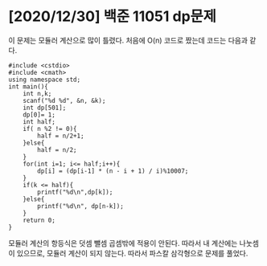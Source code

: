 # [2020/12/30] 백준 11051 dp문제

이 문제는 모듈러 계산으로 많이 틀렸다. 처음에 O(n) 코드로 짰는데 코드는 다음과 같다.
```
#include <cstdio>
#include <cmath>
using namespace std;
int main(){
    int n,k;
    scanf("%d %d", &n, &k);
    int dp[501];
    dp[0]= 1;
    int half;
    if( n %2 != 0){
        half = n/2+1;
    }else{
        half = n/2;
    }
    for(int i=1; i<= half;i++){
        dp[i] = (dp[i-1] * (n - i + 1) / i)%10007; 
    }
    if(k <= half){
        printf("%d\n",dp[k]);
    }else{
        printf("%d\n", dp[n-k]);
    }
    return 0;
}
```
 모듈러 계산의 항등식은 덧셈 뺄셈 곱셈밖에 적용이 안된다. 따라서 내 계산에는 나눗셈이 있으므로, 모듈러 계산이 되지 않는다.
따라서 파스칼 삼각형으로 문제를 풀었다.
